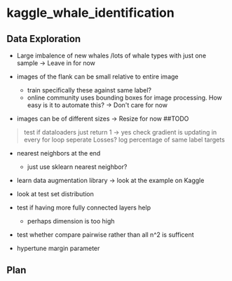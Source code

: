 # kaggle_whale_identification

## Data Exploration
* Large imbalence of new whales /lots of whale types with just one sample
    -> Leave in for now
* images of the flank can be small relative to entire image 
    * train specifically these against same label?
    * online community uses bounding boxes for image processing. How easy is it to automate this?
    -> Don't care for now

* images can be of different sizes
    -> Resize for now
##TODO
> test if dataloaders just return 1 -> yes
> check gradient is updating in every for loop
> seperate Losses?
> log percentage of same label targets 
* nearest neighbors at the end
    * just use sklearn nearest neighbor?


* learn data augmentation library -> look at the example on Kaggle
* look at test set distribution

* test if having more fully connected layers help 
    * perhaps dimension is too high
* test whether compare pairwise rather than all n^2 is sufficent
* hypertune margin parameter
    
## Plan
